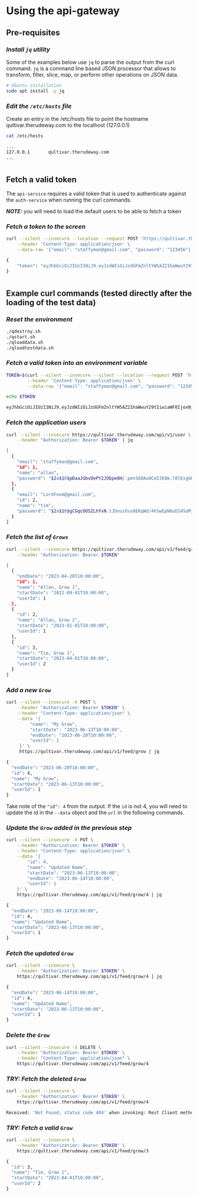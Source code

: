 # Using the api-gateway

## Pre-requisites

### *Install `jq` utility*

Some of the examples below use `jq` to parse the output from the curl command.  `jq` is a command line based JSON processor that allows to transform, filter, slice, map, or perform other operations on JSON data.

```bash
# Ubuntu installation
sudo apt install -y jq
```

### *Edit the `/etc/hosts` file*

Create an entry in the /etc/hosts file to point the hostname qultivar.therudeway.com to the localhost (127.0.0.1)

```bash
cat /etc/hosts

...
127.0.0.1       qultivar.therudeway.com
...
```

#
## Fetch a valid token

The `api-service` requires a valid token that is used to authenticate against the `auth-service` when running the curl commands.

***NOTE:*** you will need to load the default users to be able to fetch a token

### *Fetch a token to the screen*
```bash
curl --silent --insecure --location --request POST 'https://qultivar.therudeway.com:443/login' \
    --header 'Content-Type: application/json' \
    --data-raw '{"email": "staffyman@gmail.com", "password": "123456"}' | jq

{
    "token": "eyJhbGciOiJIUzI1NiJ9.eyJzdWIiOiJzdGFmZnltYW5AZ21haWwuY29tIiwiaWF0IjoxNjg2NzQ1NjYzLCJleHAiOjE2ODczNTA0NjN9.eZn4bE3Ae9XAvLkH6VaOPo9ESbfXE5bGYTQLIqH87cM"
}
```

#
## Example curl commands (tested directly after the loading of the test data)

### *Reset the environment*
```bash
./qdestroy.sh
./qstart.sh
./qloaddata.sh
./qloadtestdata.sh
```

### *Fetch a valid token into an environment variable*

```bash
TOKEN=$(curl --silent --insecure --silent --location --request POST 'https://qultivar.therudeway.com:443/login' \
        --header 'Content-Type: application/json' \
        --data-raw '{"email": "staffyman@gmail.com", "password": "123456"}' | jq -r '.token')

echo $TOKEN

eyJhbGciOiJIUzI1NiJ9.eyJzdWIiOiJzdGFmZnltYW5AZ21haWwuY29tIiwiaWF0IjoxNjg2NzQ1ODkyLCJleHAiOjE2ODczNTA2OTJ9.NyH2E28K6Wc8ylwPBx2f7GdOIJAEFkJiQG_lJ1QYM9o
```

### *Fetch the application users*
```bash
curl --silent --insecure https://qultivar.therudeway.com/api/v1/user \
    --header "Authorization: Bearer $TOKEN" | jq

[
  {
    "email": "staffyman@gmail.com",
    "id": 1,
    "name": "allan",
    "password": "$2a$10$pDaaJGbvDePY2JObpe0H/.pmv560AoOCmI3EQm.l0lEsgGKvnFMsK"
  },
  {
    "email": "LordFoom@gmail.com",
    "id": 2,
    "name": "tim",
    "password": "$2a$10$gCGqcOOSZLhYvN.tJDouiOso8EKqWd/4hSwEpN6uD14SoMjO6b7Nq"
  }
]
```

### *Fetch the list of `Grows`*
```bash
curl --silent --insecure https://qultivar.therudeway.com/api/v1/feed/grow \
    --header "Authorization: Bearer $TOKEN"

[
  {
    "endDate": "2023-04-20T10:00:00",
    "id": 1,
    "name": "Allan, Grow 1",
    "startDate": "2022-09-01T10:00:00",
    "userId": 1
  },
  {
    "id": 2,
    "name": "Allan, Grow 2",
    "startDate": "2023-01-01T10:00:00",
    "userId": 1
  },
  {
    "id": 3,
    "name": "Tim, Grow 1",
    "startDate": "2023-04-01T10:00:00",
    "userId": 2
  }
]
```

### *Add a new `Grow`*
```bash
curl --silent --insecure -X POST \
    --header "Authorization: Bearer $TOKEN" \
    --header "Content-Type: application/json" \
    --data '{
         "name": "My Grow",
         "startDate": "2023-06-13T10:00:00",
         "endDate": "2023-06-20T10:00:00",
         "userId": 1
     }' \
     https://qultivar.therudeway.com/api/v1/feed/grow | jq

{
  "endDate": "2023-06-20T10:00:00",
  "id": 4,
  "name": "My Grow",
  "startDate": "2023-06-13T10:00:00",
  "userId": 1
}
```

Take note of the `"id": 4` from the output.  If the `id` is not 4, you will need to update the id in the `--data` object and the `url` in the following commands.

### *Update the `Grow` added in the previous step*
```bash
curl --silent --insecure -X PUT \
    --header "Authorization: Bearer $TOKEN" \
    --header "Content-Type: application/json" \
    --data '{
        "id": 4,
        "name": "Updated Name",
        "startDate": "2023-06-13T10:00:00",
        "endDate": "2023-06-14T18:00:00",
        "userId": 1
    }' \
    https://qultivar.therudeway.com/api/v1/feed/grow/4 | jq

{
  "endDate": "2023-06-14T18:00:00",
  "id": 4,
  "name": "Updated Name",
  "startDate": "2023-06-13T10:00:00",
  "userId": 1
}
```

### *Fetch the updated `Grow`*
```bash
curl --silent --insecure \
    --header "Authorization: Bearer $TOKEN" \
    https://qultivar.therudeway.com/api/v1/feed/grow/4 | jq

{
  "endDate": "2023-06-14T18:00:00",
  "id": 4,
  "name": "Updated Name",
  "startDate": "2023-06-13T10:00:00",
  "userId": 1
}
```

### *Delete the `Grow`*
```bash
curl --silent --insecure -X DELETE \
    --header "Authorization: Bearer $TOKEN" \
    --header "Content-Type: application/json" \
    https://qultivar.therudeway.com/api/v1/feed/grow/4
```

### *TRY: Fetch the deleted `Grow`*
```bash
curl --silent --insecure \
    --header "Authorization: Bearer $TOKEN" \
    https://qultivar.therudeway.com/api/v1/feed/grow/4

Received: 'Not Found, status code 404' when invoking: Rest Client method: 'com.therudeway.qultivar.api.FeedServiceClient#getGrowById'
```

### *TRY: Fetch a valid `Grow`*
```bash
curl --silent --insecure \
    --header "Authorization: Bearer $TOKEN" \
    https://qultivar.therudeway.com/api/v1/feed/grow/3

{
  "id": 3,
  "name": "Tim, Grow 1",
  "startDate": "2023-04-01T10:00:00",
  "userId": 2
}
```

